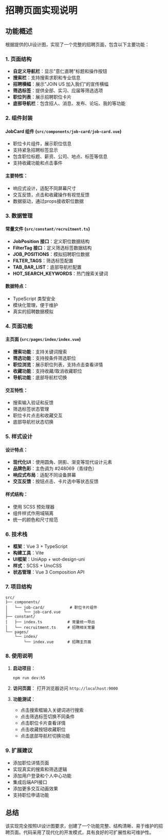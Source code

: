 # 招聘页面实现说明

## 功能概述

根据提供的UI设计图，实现了一个完整的招聘页面，包含以下主要功能：

### 1. 页面结构
- **自定义导航栏**：显示"意仁直聘"标题和操作按钮
- **搜索栏**：支持搜索求职和专业信息
- **招聘横幅**：展示"JOIN US 加入我们"的宣传横幅
- **筛选标签**：提供全部、实习、应届等筛选选项
- **职位列表**：展示招聘职位卡片
- **底部导航栏**：包含招人、消息、发布、论坛、我的等功能

### 2. 组件封装

#### JobCard 组件 (`src/components/job-card/job-card.vue`)
- 职位卡片组件，展示职位信息
- 支持紧急招聘标签显示
- 包含职位标题、薪资、公司、地点、标签等信息
- 支持收藏功能和点击事件

#### 主要特性：
- 响应式设计，适配不同屏幕尺寸
- 交互反馈，点击和收藏操作有视觉反馈
- 数据驱动，通过props接收职位数据

### 3. 数据管理

#### 常量文件 (`src/constant/recruitment.ts`)
- **JobPosition 接口**：定义职位数据结构
- **FilterTag 接口**：定义筛选标签数据结构
- **JOB_POSITIONS**：模拟招聘职位数据
- **FILTER_TAGS**：筛选标签配置
- **TAB_BAR_LIST**：底部导航栏配置
- **HOT_SEARCH_KEYWORDS**：热门搜索关键词

#### 数据特点：
- TypeScript 类型安全
- 模块化管理，便于维护
- 真实的招聘数据模拟

### 4. 页面功能

#### 主页面 (`src/pages/index/index.vue`)
- **搜索功能**：支持关键词搜索
- **筛选功能**：支持按条件筛选职位
- **职位浏览**：展示职位列表，支持点击查看详情
- **收藏功能**：支持收藏/取消收藏职位
- **导航功能**：底部导航栏切换

#### 交互特性：
- 搜索输入验证和反馈
- 筛选标签状态管理
- 职位卡片点击和收藏交互
- 底部导航栏状态切换

### 5. 样式设计

#### 设计特点：
- **现代化UI**：使用圆角、阴影、渐变等现代设计元素
- **品牌色彩**：主色调为 #248069（青绿色）
- **响应式布局**：适配不同设备屏幕
- **交互反馈**：按钮点击、卡片选中等状态反馈

#### 样式结构：
- 使用 SCSS 预处理器
- 组件样式作用域隔离
- 统一的颜色和尺寸规范

### 6. 技术栈

- **框架**：Vue 3 + TypeScript
- **构建工具**：Vite
- **UI框架**：UniApp + wot-design-uni
- **样式**：SCSS + UnoCSS
- **状态管理**：Vue 3 Composition API

### 7. 项目结构

```
src/
├── components/
│   └── job-card/           # 职位卡片组件
│       └── job-card.vue
├── constant/
│   ├── index.ts           # 常量统一导出
│   └── recruitment.ts     # 招聘相关常量
└── pages/
    └── index/
        └── index.vue      # 招聘主页面
```

### 8. 使用说明

1. **启动项目**：
   ```bash
   npm run dev:h5
   ```

2. **访问页面**：
   打开浏览器访问 `http://localhost:9000`

3. **功能测试**：
   - 点击搜索框输入关键词进行搜索
   - 点击筛选标签切换不同条件
   - 点击职位卡片查看详情
   - 点击收藏按钮收藏职位
   - 点击底部导航栏切换功能

### 9. 扩展建议

- 添加职位详情页面
- 实现真实的搜索和筛选逻辑
- 添加用户登录和个人中心功能
- 集成后端API接口
- 添加更多交互动画效果
- 支持职位申请功能

## 总结

该实现完全按照UI设计图要求，创建了一个功能完整、结构清晰、易于维护的招聘页面。代码采用了现代化的开发模式，具有良好的可扩展性和可维护性。
